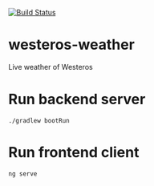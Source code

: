 [![Build Status](https://travis-ci.org/MColdFire/westeros-weather.svg?branch=master)](https://travis-ci.org/MColdFire/westeros-weather)

# westeros-weather
Live weather of Westeros

# Run backend server
```
./gradlew bootRun
```

# Run frontend client
```
ng serve
```
